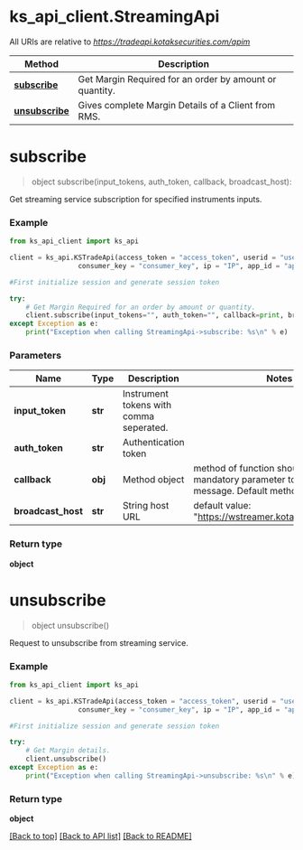 # ks_api_client.StreamingApi

All URIs are relative to *https://tradeapi.kotaksecurities.com/apim*

Method | Description
------------- | -------------
[**subscribe**](StreamingApi.md#subscribe) | Get Margin Required for an order by amount or quantity.
[**unsubscribe**](StreamingApi.md#unsubscribe) | Gives complete Margin Details of a Client from RMS.


# **subscribe**
> object subscribe(input_tokens, auth_token, callback, broadcast_host):

Get streaming service subscription for specified instruments inputs.

### Example


```python
from ks_api_client import ks_api

client = ks_api.KSTradeApi(access_token = "access_token", userid = "userid", \
                 consumer_key = "consumer_key", ip = "IP", app_id = "app_id")

#First initialize session and generate session token

try:
    # Get Margin Required for an order by amount or quantity.
    client.subscribe(input_tokens="", auth_token="", callback=print, broadcast_host="https://wstreamer.kotaksecurities.com")
except Exception as e:
    print("Exception when calling StreamingApi->subscribe: %s\n" % e)
```

### Parameters

Name | Type | Description  | Notes
------------- | ------------- | ------------- | -------------
**input_token** | **str** | Instrument tokens with comma seperated. | 
**auth_token** | **str** | Authentication token | 
**callback** | **obj** | Method object | method of function should have one mandatory parameter to accept message. Default method is print()
**broadcast_host** | **str** | String host URL | default value: "https://wstreamer.kotaksecurities.com"

### Return type

**object**


# **unsubscribe**
> object unsubscribe()

Request to unsubscribe from streaming service.

### Example


```python
from ks_api_client import ks_api

client = ks_api.KSTradeApi(access_token = "access_token", userid = "userid", \
                 consumer_key = "consumer_key", ip = "IP", app_id = "app_id")

#First initialize session and generate session token

try:
    # Get Margin details.
    client.unsubscribe()
except Exception as e:
    print("Exception when calling StreamingApi->unsubscribe: %s\n" % e)
```

### Return type

**object**


[[Back to top]](#) [[Back to API list]](../README.md#documentation-for-api-endpoints) [[Back to README]](../README.md)

